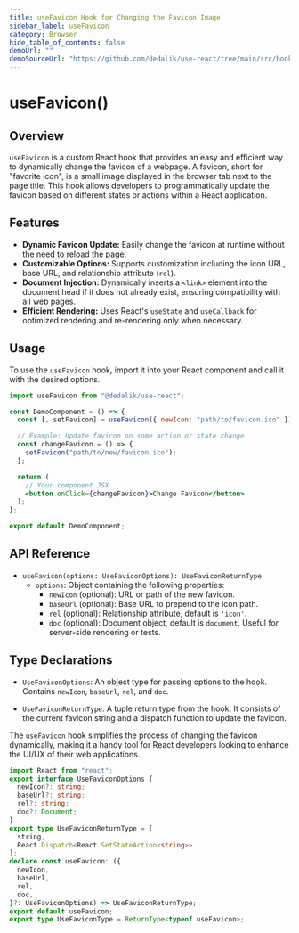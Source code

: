 ```yaml
---
title: useFavicon Hook for Changing the Favicon Image
sidebar_label: useFavicon
category: Browser
hide_table_of_contents: false
demoUrl: ""
demoSourceUrl: "https://github.com/dedalik/use-react/tree/main/src/hooks/useFavicon"
---
```


# useFavicon()

<PackageData fn="useFavicon" />

## Overview

`useFavicon` is a custom React hook that provides an easy and efficient way to dynamically change the favicon of a webpage. A favicon, short for "favorite icon", is a small image displayed in the browser tab next to the page title. This hook allows developers to programmatically update the favicon based on different states or actions within a React application.

## Features

- **Dynamic Favicon Update:** Easily change the favicon at runtime without the need to reload the page.
- **Customizable Options:** Supports customization including the icon URL, base URL, and relationship attribute (`rel`).
- **Document Injection:** Dynamically inserts a `<link>` element into the document head if it does not already exist, ensuring compatibility with all web pages.
- **Efficient Rendering:** Uses React's `useState` and `useCallback` for optimized rendering and re-rendering only when necessary.

## Usage

To use the `useFavicon` hook, import it into your React component and call it with the desired options.

```jsx
import useFavicon from "@dedalik/use-react";

const DemoComponent = () => {
  const [, setFavicon] = useFavicon({ newIcon: "path/to/favicon.ico" });

  // Example: Update favicon on some action or state change
  const changeFavicon = () => {
    setFavicon("path/to/new/favicon.ico");
  };

  return (
    // Your component JSX
    <button onClick={changeFavicon}>Change Favicon</button>
  );
};

export default DemoComponent;
```

## API Reference

- `useFavicon(options: UseFaviconOptions): UseFaviconReturnType`
  - `options`: Object containing the following properties:
    - `newIcon` (optional): URL or path of the new favicon.
    - `baseUrl` (optional): Base URL to prepend to the icon path.
    - `rel` (optional): Relationship attribute, default is `'icon'`.
    - `doc` (optional): Document object, default is `document`. Useful for server-side rendering or tests.

## Type Declarations

- `UseFaviconOptions`: An object type for passing options to the hook. Contains `newIcon`, `baseUrl`, `rel`, and `doc`.

- `UseFaviconReturnType`: A tuple return type from the hook. It consists of the current favicon string and a dispatch function to update the favicon.

The `useFavicon` hook simplifies the process of changing the favicon dynamically, making it a handy tool for React developers looking to enhance the UI/UX of their web applications.

```typescript
import React from "react";
export interface UseFaviconOptions {
  newIcon?: string;
  baseUrl?: string;
  rel?: string;
  doc?: Document;
}
export type UseFaviconReturnType = [
  string,
  React.Dispatch<React.SetStateAction<string>>
];
declare const useFavicon: ({
  newIcon,
  baseUrl,
  rel,
  doc,
}?: UseFaviconOptions) => UseFaviconReturnType;
export default useFavicon;
export type UseFaviconType = ReturnType<typeof useFavicon>;
```
